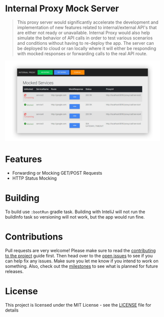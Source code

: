 
# Internal Proxy Mock Server
> This proxy server would significantly accelerate the development and implementation of new features related to internal/external API's that are either not ready or unavailable.
>  Internal Proxy would also help simulate the behavior of API calls in order to test various scenarios and conditions without having to re-deploy the app.
> The server can be deployed to cloud or ran locally where it will either be responding with mocked responses or forwarding calls to the real API route.

![](header.png)

# Features

 - Forwarding or Mocking GET/POST Requests
 - HTTP Status Mocking

# Building

To build use `:bootRun` gradle task. Building with InteliJ will not run the buildInfo task so versioning will not work, but the app would run fine.

# Contributions

Pull requests are very welcome! Please make sure to read the [contributing to the project](https://github.com/tabilzad/internal-proxy/wiki/) guide first. 
Then head over to the [open issues](https://github.com/tabilzad/internal-proxy/issues?state=open) to see if you can help fix any issues.
Make sure you let me know if you intend to work on something. Also, check out the [milestones](https://github.com/) to see what is planned for future releases.

# License

This project is licensed under the MIT License - see the [LICENSE](LICENSE) file for details